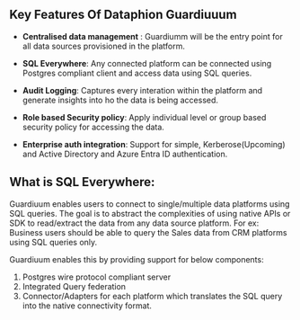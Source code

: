 ## Key Features Of Dataphion Guardiuuum

- **Centralised data management** :
Guardiumm will be the entry point for all data sources provisioned in the platform.

- **SQL Everywhere**: Any connected platform can be connected using Postgres compliant client and access data using SQL queries.

- **Audit Logging**: Captures every interation within the platform and generate insights into ho the data is being accessed.

- **Role based Security policy**: Apply individual level or group based security policy for accessing the data.

- **Enterprise auth integration**: Support for simple, Kerberose(Upcoming) and Active Directory and Azure Entra ID authentication.

## What is SQL Everywhere:

Guardiuum enables users to connect to single/multiple data platforms using SQL queries. The goal is to abstract the complexities of using native APIs or SDK to read/extract the data from any data source platform. For ex: Business users should be able to query the Sales data from CRM platforms using SQL queries only.

Guardiuum enables this by providing support for below components:

1. Postgres wire protocol compliant server
2. Integrated Query federation
3. Connector/Adapters for each platform which translates the SQL query into the native connectivity format.
